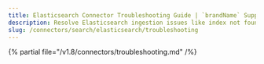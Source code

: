 ```yaml
---
title: Elasticsearch Connector Troubleshooting Guide | `brandName` Support
description: Resolve Elasticsearch ingestion issues like index not found, mapping mismatches, or API call failures.
slug: /connectors/search/elasticsearch/troubleshooting
---
```


{% partial file="/v1.8/connectors/troubleshooting.md" /%}
